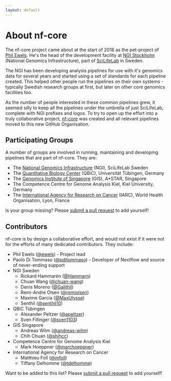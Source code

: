 ```yaml
---
layout: default
---
```


# About nf-core
The nf-core project came about at the start of 2018 as the pet-project of [Phil Ewels](http://phil.ewels.co.uk/). He's the head of the development facility at [NGI Stockholm](https://ngisweden.scilifelab.se/) (National Genomics Infrastructure), part of [SciLifeLab](https://www.scilifelab.se/) in Sweden.

The NGI has been developing analysis pipelines for use with it's genomics data for several years and started using a set of standards for each pipeline created. This helped other people run the pipelines on their own systems - typically Swedish research groups at first, but later on other core genomics facilities too.

As the number of people interested in these common pipelines grew, it seemed silly to keep all the pipelines under the umbrella of just SciLifeLab, complete with NGI prefixes and logos. To try to open up the effort into a truly collaborative project, [nf-core](https://github.com/nf-core) was created and all relevant pipelines moved to this new GitHub Organisation.

## Participating Groups
A number of groups are involved in running, maintaining and developing pipelines that are part of nf-core. They are:

* The [National Genomics Infrastructure](https://ngisweden.scilifelab.se/) (NGI), SciLifeLab Sweden
* The [Quantitative Biology Center](qbic.life) (QBiC), Universität Tübingen, Germany
* The [Genomics Institute of Singapore](https://www.a-star.edu.sg/gis) (GIS), A*STAR, Singapore
* The Competence Centre for Genome Analysis Kiel, Kiel University, Germany
* The [International Agency for Research on Cancer](https://www.iarc.fr) (IARC), World Health Organisation, Lyon, France

Is your group missing? Please [submit a pull request](https://github.com/nf-core/nf-core.github.io/blob/master/about.md) to add yourself!

## Contributors
nf-core is by design a collaborative effort, and would not exist if it were not for the efforts of many dedicated contributors. They include:

* Phil Ewels ([@ewels](https://github.com/ewels/)) - Project lead
* Paolo Di Tommaso ([@pditommaso](https://github.com/pditommaso)) - Developer of Nextflow and source of never-ending support
* NGI Sweden
    * Rickard Hammarén ([@Hammarn](https://github.com/hammarn))
    * Chuan Wang ([@chuan-wang](https://github.com/chuan-wang))
    * Denis Moreno ([@Galithil](https://github.com/Galithil))
    * Remi-Andre Olsen ([@remiolsen](https://github.com/remiolsen))
    * Maxime Garcia ([@MaxUlysse](https://github.com/MaxUlysse))
    * Senthil ([@senthil10](https://github.com/senthil10/))
* QBiC Tübingen
    * Alexander Peltzer ([@apeltzer](https://github.com/apeltzer))
    * Sven Fillinger ([@sven1103](https://github.com/sven1103))
* GIS Singapore
    * Andreas Wilm ([@andreas-wilm](https://github.com/andreas-wilm))
    * Chih Chuan ([@shihcc](https://github.com/shihcc))
* Competence Centre for Genome Analysis Kiel
    * Mark Hoeppner ([@marchoeppner](https://github.com/marchoeppner))
* International Agency for Research on Cancer
    * Matthieu Foll ([@mfoll](https://github.com/mfoll))
    * Tiffany Delhomme ([@tdelhomme](https://github.com/tdelhomme))

Want to be added to this list? Please [submit a pull request](https://github.com/nf-core/nf-core.github.io/blob/master/about.md) to add yourself!
